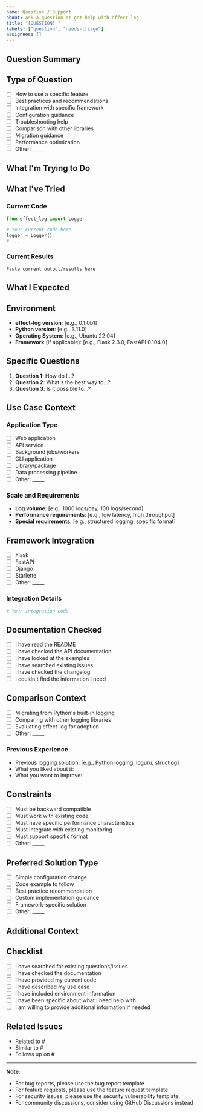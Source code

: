 ```yaml
---
name: Question / Support
about: Ask a question or get help with effect-log
title: "[QUESTION] "
labels: ["question", "needs-triage"]
assignees: []
---
```


## Question Summary
<!-- Brief description of what you need help with -->

## Type of Question
<!-- What type of question is this? -->
- [ ] How to use a specific feature
- [ ] Best practices and recommendations
- [ ] Integration with specific framework
- [ ] Configuration guidance
- [ ] Troubleshooting help
- [ ] Comparison with other libraries
- [ ] Migration guidance
- [ ] Performance optimization
- [ ] Other: _____

## What I'm Trying to Do
<!-- Describe what you're trying to achieve -->

## What I've Tried
<!-- Describe what you've already tried -->

### Current Code
<!-- Show your current code -->

```python
from effect_log import Logger

# Your current code here
logger = Logger()
# ...
```

### Current Results
<!-- What happens when you run your current code? -->

```
Paste current output/results here
```

## What I Expected
<!-- What did you expect to happen? -->

## Environment
<!-- Please provide environment information -->
- **effect-log version**: [e.g., 0.1.0b1]
- **Python version**: [e.g., 3.11.0]
- **Operating System**: [e.g., Ubuntu 22.04]
- **Framework** (if applicable): [e.g., Flask 2.3.0, FastAPI 0.104.0]

## Specific Questions
<!-- List your specific questions -->

1. **Question 1**: How do I...?
2. **Question 2**: What's the best way to...?
3. **Question 3**: Is it possible to...?

## Use Case Context
<!-- Provide context about your use case -->

### Application Type
- [ ] Web application
- [ ] API service
- [ ] Background jobs/workers
- [ ] CLI application
- [ ] Library/package
- [ ] Data processing pipeline
- [ ] Other: _____

### Scale and Requirements
- **Log volume**: [e.g., 1000 logs/day, 100 logs/second]
- **Performance requirements**: [e.g., low latency, high throughput]
- **Special requirements**: [e.g., structured logging, specific format]

## Framework Integration
<!-- If you're integrating with a specific framework -->
- [ ] Flask
- [ ] FastAPI
- [ ] Django
- [ ] Starlette
- [ ] Other: _____

### Integration Details
<!-- Provide details about your integration -->

```python
# Your integration code
```

## Documentation Checked
<!-- Have you checked the documentation? -->
- [ ] I have read the README
- [ ] I have checked the API documentation
- [ ] I have looked at the examples
- [ ] I have searched existing issues
- [ ] I have checked the changelog
- [ ] I couldn't find the information I need

## Comparison Context
<!-- If comparing with other solutions -->
- [ ] Migrating from Python's built-in logging
- [ ] Comparing with other logging libraries
- [ ] Evaluating effect-log for adoption
- [ ] Other: _____

### Previous Experience
<!-- What have you used before? -->
- Previous logging solution: [e.g., Python logging, loguru, structlog]
- What you liked about it: 
- What you want to improve: 

## Constraints
<!-- Are there any constraints on your solution? -->
- [ ] Must be backward compatible
- [ ] Must work with existing code
- [ ] Must have specific performance characteristics
- [ ] Must integrate with existing monitoring
- [ ] Must support specific format
- [ ] Other: _____

## Preferred Solution Type
<!-- What type of solution would you prefer? -->
- [ ] Simple configuration change
- [ ] Code example to follow
- [ ] Best practice recommendation
- [ ] Custom implementation guidance
- [ ] Framework-specific solution
- [ ] Other: _____

## Additional Context
<!-- Any other context that might be helpful -->

## Checklist
<!-- Please check the boxes that apply -->
- [ ] I have searched for existing questions/issues
- [ ] I have checked the documentation
- [ ] I have provided my current code
- [ ] I have described my use case
- [ ] I have included environment information
- [ ] I have been specific about what I need help with
- [ ] I am willing to provide additional information if needed

## Related Issues
<!-- Link any related issues or questions -->
- Related to #
- Similar to #
- Follows up on #

---

**Note**: 
- For bug reports, please use the bug report template
- For feature requests, please use the feature request template
- For security issues, please use the security vulnerability template
- For community discussions, consider using GitHub Discussions instead
